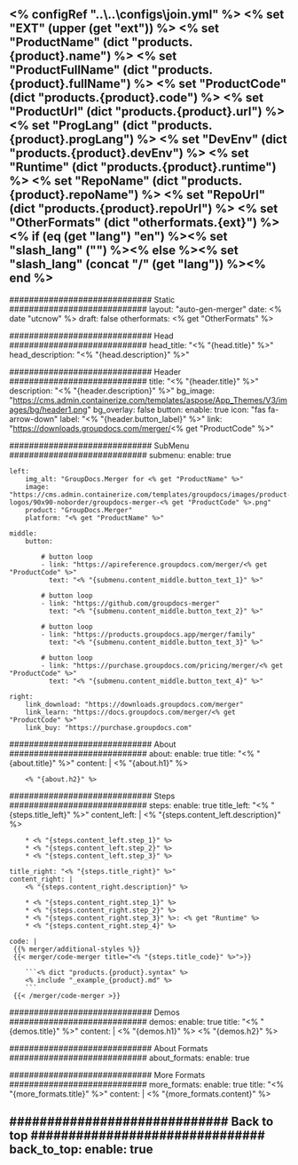 <% configRef "..\\..\\configs\\join.yml" %>
<% set "EXT" (upper (get "ext")) %>
<% set "ProductName" (dict "products.{product}.name") %>
<% set "ProductFullName" (dict "products.{product}.fullName") %>
<% set "ProductCode" (dict "products.{product}.code") %>
<% set "ProductUrl" (dict "products.{product}.url") %>
<% set "ProgLang" (dict "products.{product}.progLang") %>
<% set "DevEnv" (dict "products.{product}.devEnv") %>
<% set "Runtime" (dict "products.{product}.runtime") %>
<% set "RepoName" (dict "products.{product}.repoName") %>
<% set "RepoUrl" (dict "products.{product}.repoUrl") %>
<% set "OtherFormats" (dict "otherformats.{ext}") %>
<% if (eq (get "lang") "en") %><% set "slash_lang" ("") %><% else %><% set "slash_lang" (concat "/" (get "lang")) %><% end %>
---
############################# Static ############################
layout: "auto-gen-merger"
date: <% date "utcnow" %>
draft: false
otherformats: <% get "OtherFormats" %>

############################# Head ############################
head_title: "<% "{head.title}" %>"
head_description: "<% "{head.description}" %>"

############################# Header ############################
title: "<% "{header.title}" %>"
description: "<% "{header.description}" %>"
bg_image: "https://cms.admin.containerize.com/templates/aspose/App_Themes/V3/images/bg/header1.png"
bg_overlay: false
button:
    enable: true
    icon: "fas fa-arrow-down"
    label: "<% "{header.button_label}" %>"
    link: "https://downloads.groupdocs.com/merger/<% get "ProductCode" %>"

############################# SubMenu ############################
submenu:
    enable: true

    left:
        img_alt: "GroupDocs.Merger for <% get "ProductName" %>"
        image: "https://cms.admin.containerize.com/templates/groupdocs/images/product-logos/90x90-noborder/groupdocs-merger-<% get "ProductCode" %>.png"
        product: "GroupDocs.Merger"
        platform: "<% get "ProductName" %>"

    middle:
        button:

            # button loop
            - link: "https://apireference.groupdocs.com/merger/<% get "ProductCode" %>"
              text: "<% "{submenu.content_middle.button_text_1}" %>"

            # button loop
            - link: "https://github.com/groupdocs-merger"
              text: "<% "{submenu.content_middle.button_text_2}" %>"

            # button loop
            - link: "https://products.groupdocs.app/merger/family"
              text: "<% "{submenu.content_middle.button_text_3}" %>"

            # button loop
            - link: "https://purchase.groupdocs.com/pricing/merger/<% get "ProductCode" %>"
              text: "<% "{submenu.content_middle.button_text_4}" %>"

    right:
        link_download: "https://downloads.groupdocs.com/merger"
        link_learn: "https://docs.groupdocs.com/merger/<% get "ProductCode" %>"
        link_buy: "https://purchase.groupdocs.com"

############################# About ############################
about:
    enable: true
    title: "<% "{about.title}" %>"
    content: |
        <% "{about.h1}" %>
        
        <% "{about.h2}" %>

############################# Steps ############################
steps:
    enable: true
    title_left: "<% "{steps.title_left}" %>"
    content_left: |
        <% "{steps.content_left.description}" %>
        
        * <% "{steps.content_left.step_1}" %>
        * <% "{steps.content_left.step_2}" %>
        * <% "{steps.content_left.step_3}" %>

    title_right: "<% "{steps.title_right}" %>"
    content_right: |
        <% "{steps.content_right.description}" %>

        * <% "{steps.content_right.step_1}" %>
        * <% "{steps.content_right.step_2}" %>
        * <% "{steps.content_right.step_3}" %>: <% get "Runtime" %>
        * <% "{steps.content_right.step_4}" %>
         
    code: |
     {{% merger/additional-styles %}}
     {{< merger/code-merger title="<% "{steps.title_code}" %>">}}

        ```<% dict "products.{product}.syntax" %>    
        <% include "_example_{product}.md" %>
        ```
     {{< /merger/code-merger >}}

############################# Demos ############################
demos:
    enable: true
    title: "<% "{demos.title}" %>"
    content: |
       <% "{demos.h1}" %>
       <% "{demos.h2}" %>
        
############################# About Formats ############################
about_formats:
    enable: true

############################# More Formats ############################
more_formats:
    enable: true
    title: "<% "{more_formats.title}" %>"
    content: |
        <% "{more_formats.content}" %>

############################# Back to top ###############################
back_to_top:
    enable: true
---
